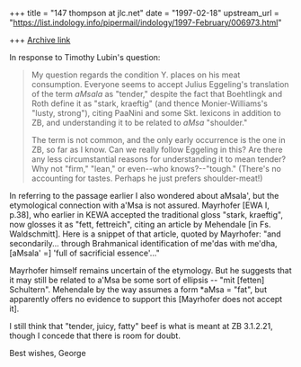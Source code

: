+++
title = "147 thompson at jlc.net"
date = "1997-02-18"
upstream_url = "https://list.indology.info/pipermail/indology/1997-February/006973.html"

+++
[Archive link](https://list.indology.info/pipermail/indology/1997-February/006973.html)

In response to Timothy Lubin's question:
>
>My question regards the condition Y. places on his meat consumption.
>Everyone seems to accept Julius Eggeling's translation of the term _aMsala_
>as "tender," despite the fact that Boehtlingk and Roth define it as "stark,
>kraeftig" (and thence Monier-Williams's "lusty, strong"), citing PaaNini and
>some Skt. lexicons in addition to ZB, and understanding it to be related to
>_aMsa_ "shoulder."
>
>The term is not common, and the only early occurrence is the one in ZB, so
>far as I know.  Can we really follow Eggeling in this?  Are there any less
>circumstantial reasons for understanding it to mean tender?  Why not "firm,"
>"lean," or even--who knows?--"tough."  (There's no accounting for tastes.
>Perhaps he just prefers shoulder-meat!)
>
In referring to the passage earlier I also wondered about aMsala', but the
etymological connection with a'Msa is not assured. Mayrhofer [EWA I, p.38],
who earlier in KEWA accepted the traditional gloss "stark, kraeftig", now
glosses it as "fett, fettreich", citing an article by Mehendale [in Fs.
Waldschmitt]. Here is a snippet of that article, quoted by Mayrhofer: "and
secondarily... through Brahmanical identification of me'das with me'dha,
[aMsala' =] 'full of sacrificial essence'..."

Mayrhofer himself remains uncertain of the etymology.  But he suggests that
it may still be related to a'Msa be some sort of ellipsis -- "mit [fetten]
Schultern".  Mehendale by the way assumes a form *aMsa = "fat", but
apparently offers no evidence to support this [Mayrhofer does not accept
it].

I still think that "tender, juicy, fatty" beef is what is meant at ZB
3.1.2.21, though I concede that there is room for doubt.

Best wishes,
George









